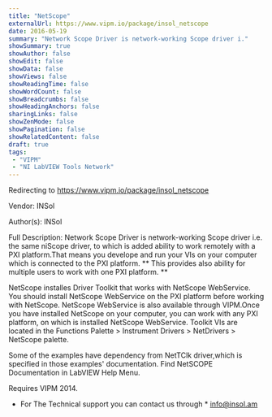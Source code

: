 ```yaml
---
title: "NetScope"
externalUrl: https://www.vipm.io/package/insol_netscope
date: 2016-05-19
summary: "Network Scope Driver is network-working Scope driver i."
showSummary: true
showAuthor: false
showEdit: false
showData: false
showViews: false
showReadingTime: false
showWordCount: false
showBreadcrumbs: false
showHeadingAnchors: false
sharingLinks: false
showZenMode: false
showPagination: false
showRelatedContent: false
draft: true
tags:
 - "VIPM"
 - "NI LabVIEW Tools Network"
---
```


Redirecting to https://www.vipm.io/package/insol_netscope

Vendor: INSol

Author(s): INSol
 
Full Description:
Network Scope Driver is network-working Scope driver i.e. the same niScope driver, to which is added ability to work remotely with a PXI platform.That means you develope and run your VIs on your computer which is connected to the PXI platform. ** This provides also ability for multiple users to work with one PXI platform. **

NetScope installes Driver Toolkit that works with NetScope WebService. You should install NetScope WebService on the PXI platform before working with NetScope. NetScope WebService is also available through VIPM.Once you have installed NetScope on your computer, you can work with any PXI platform, on which is installed NetScope WebService.
Toolkit VIs are located in the Functions Palette > Instrument Drivers > NetDrivers > NetScope palette.

Some of the examples have dependency from NetTClk driver,which is specified in those examples' documentation.
Find NetSCOPE Documentation in LabVIEW Help Menu.

Requires VIPM 2014.

* For The Technical support you can contact us through * <u> info@insol.am </u>
